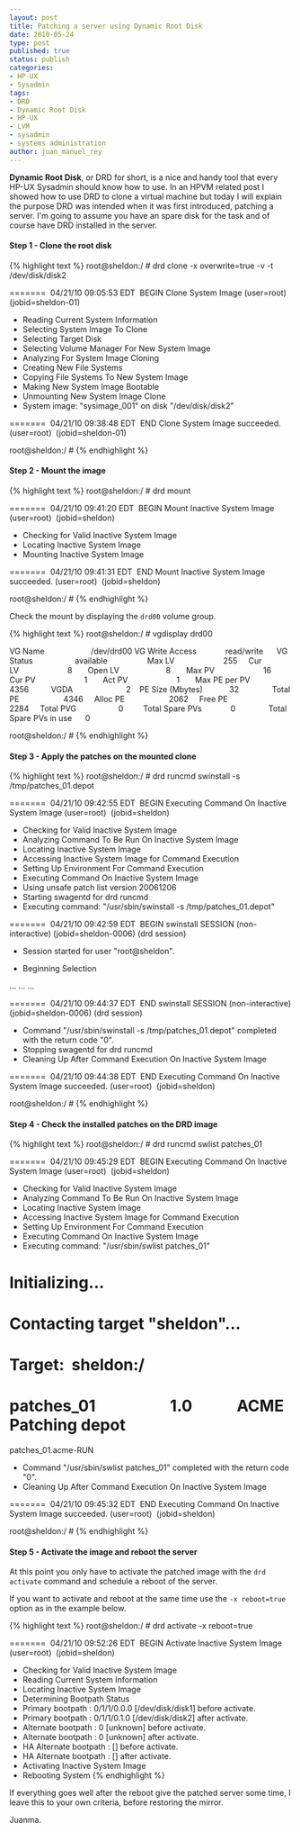 ```yaml
---
layout: post
title: Patching a server using Dynamic Root Disk
date: 2010-05-24
type: post
published: true
status: publish
categories:
- HP-UX
- Sysadmin
tags:
- DRD
- Dynamic Root Disk
- HP-UX
- LVM
- sysadmin
- systems administration
author: juan_manuel_rey
---
```


**Dynamic Root Disk**, or DRD for short, is a nice and handy tool that every HP-UX Sysadmin should know how to use. In an HPVM related post I showed how to use DRD to clone a virtual machine but today I will explain the purpose DRD was intended when it was first introduced, patching a server. I'm going to assume you have an spare disk for the task and of course have DRD installed in the server.

#### Step 1 - Clone the root disk

{% highlight text %}
root@sheldon:/ # drd clone -x overwrite=true -v -t /dev/disk/disk2

=======  04/21/10 09:05:53 EDT  BEGIN Clone System Image (user=root)  (jobid=sheldon-01)

* Reading Current System Information
* Selecting System Image To Clone
* Selecting Target Disk
* Selecting Volume Manager For New System Image
* Analyzing For System Image Cloning
* Creating New File Systems
* Copying File Systems To New System Image
* Making New System Image Bootable
* Unmounting New System Image Clone
* System image: "sysimage_001" on disk "/dev/disk/disk2"

=======  04/21/10 09:38:48 EDT  END Clone System Image succeeded. (user=root)  (jobid=sheldon-01)

root@sheldon:/ #
{% endhighlight %}

#### Step 2 - Mount the image

{% highlight text %}
root@sheldon:/ # drd mount

=======  04/21/10 09:41:20 EDT  BEGIN Mount Inactive System Image (user=root)  (jobid=sheldon)

 * Checking for Valid Inactive System Image
 * Locating Inactive System Image
 * Mounting Inactive System Image

=======  04/21/10 09:41:31 EDT  END Mount Inactive System Image succeeded. (user=root)  (jobid=sheldon)

root@sheldon:/ #
{% endhighlight %}

Check the mount by displaying the `drd00` volume group.

{% highlight text %}
root@sheldon:/ # vgdisplay drd00

VG Name                     /dev/drd00
VG Write Access             read/write     
VG Status                   available                 
Max LV                      255    
Cur LV                      8      
Open LV                     8      
Max PV                      16     
Cur PV                      1      
Act PV                      1      
Max PE per PV               4356         
VGDA                        2   
PE Size (Mbytes)            32              
Total PE                    4346    
Alloc PE                    2062    
Free PE                     2284    
Total PVG                   0        
Total Spare PVs             0              
Total Spare PVs in use      0  

root@sheldon:/ #
{% endhighlight %}

#### Step 3 - Apply the patches on the mounted clone

{% highlight text %}
root@sheldon:/ # drd runcmd swinstall -s /tmp/patches_01.depot

=======  04/21/10 09:42:55 EDT  BEGIN Executing Command On Inactive System Image (user=root)  (jobid=sheldon)

 * Checking for Valid Inactive System Image
 * Analyzing Command To Be Run On Inactive System Image
 * Locating Inactive System Image
 * Accessing Inactive System Image for Command Execution
 * Setting Up Environment For Command Execution
 * Executing Command On Inactive System Image
 * Using unsafe patch list version 20061206
 * Starting swagentd for drd runcmd
 * Executing command: "/usr/sbin/swinstall -s /tmp/patches_01.depot"

=======  04/21/10 09:42:59 EDT  BEGIN swinstall SESSION
 (non-interactive) (jobid=sheldon-0006) (drd session)

 * Session started for user "root@sheldon".

 * Beginning Selection

 ...
 ...
 ...

=======  04/21/10 09:44:37 EDT  END swinstall SESSION (non-interactive)
 (jobid=sheldon-0006) (drd session)

 * Command "/usr/sbin/swinstall -s /tmp/patches_01.depot" completed with the return
 code "0".
 * Stopping swagentd for drd runcmd
 * Cleaning Up After Command Execution On Inactive System Image

=======  04/21/10 09:44:38 EDT  END Executing Command On Inactive System Image succeeded. (user=root)  (jobid=sheldon)

root@sheldon:/ #
{% endhighlight %}

#### Step 4 - Check the installed patches on the DRD image

{% highlight text %}
root@sheldon:/ # drd runcmd swlist patches_01

=======  04/21/10 09:45:29 EDT  BEGIN Executing Command On Inactive System Image (user=root)  (jobid=sheldon)

 * Checking for Valid Inactive System Image
 * Analyzing Command To Be Run On Inactive System Image
 * Locating Inactive System Image
 * Accessing Inactive System Image for Command Execution
 * Setting Up Environment For Command Execution
 * Executing Command On Inactive System Image
 * Executing command: "/usr/sbin/swlist patches_01"
# Initializing...
# Contacting target "sheldon"...
#
# Target:  sheldon:/
#

 # patches_01                    1.0            ACME Patching depot
   patches_01.acme-RUN
 * Command "/usr/sbin/swlist patches_01" completed with the return code "0".
 * Cleaning Up After Command Execution On Inactive System Image

=======  04/21/10 09:45:32 EDT  END Executing Command On Inactive System Image succeeded. (user=root)  (jobid=sheldon)

root@sheldon:/ #
{% endhighlight %}

#### Step 5 - Activate the image and reboot the server

At this point you only have to activate the patched image with the `drd activate` command and schedule a reboot of the server.

If you want to activate and reboot at the same time use the `-x reboot=true` option as in the example below.

{% highlight text %}
root@sheldon:/ # drd activate -x reboot=true

=======  04/21/10 09:52:26 EDT  BEGIN Activate Inactive System Image
 (user=root)  (jobid=sheldon)

 * Checking for Valid Inactive System Image
 * Reading Current System Information
 * Locating Inactive System Image
 * Determining Bootpath Status
 * Primary bootpath : 0/1/1/0.0.0 [/dev/disk/disk1] before activate.
 * Primary bootpath : 0/1/1/0.1.0 [/dev/disk/disk2] after activate.
 * Alternate bootpath : 0 [unknown] before activate.
 * Alternate bootpath : 0 [unknown] after activate.
 * HA Alternate bootpath : <none> [] before activate.
 * HA Alternate bootpath : <none> [] after activate.
 * Activating Inactive System Image
 * Rebooting System
{% endhighlight %}

If everything goes well after the reboot give the patched server some time, I leave this to your own criteria, before restoring the mirror.

Juanma.
